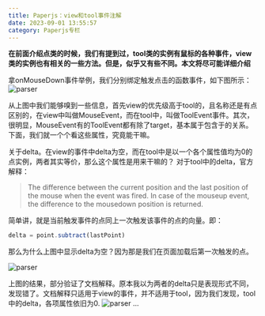 ```yaml
---
title: Paperjs：view和tool事件注解
date: 2023-09-01 13:55:57
category: Paperjs专栏
---
```


**在前面介绍点类的时候，我们有提到过，tool类的实例有鼠标的各种事件，view类的实例也有相关的一些方法。但是，似乎又有些不同。本文将尽可能详细介绍**

拿onMouseDown事件举例，我们分别绑定触发点击的函数事件，如下图所示：
<img src="/img/paperjs3_1.jpg" alt="parser">


从上图中我们能够嗅到一些信息，首先view的优先级高于tool的，且名称还是有点区别的，在view中叫做MouseEvent，而在tool中，叫做ToolEvent事件。其次，很明显，MouseEvent有的ToolEvent都有除了target，基本属于包含于的关系。下面，我们就一个个看这些属性，究竟能干嘛。

关于delta。在view的事件中delta为空，而在tool中是以一个各个属性值均为0的点实例，两者其实等价，那么这个属性是用来干嘛的？
对于tool中的delta，官方解释：
> The difference between the current position and the last position of the mouse when the event was fired. In case of the mouseup event, the difference to the mousedown position is returned.

简单讲，就是当前触发事件的点同上一次触发该事件的点的向量。即：
```javascript
delta = point.subtract(lastPoint)
```
那么为什么上图中显示delta为空？因为那是我们在页面加载后第一次触发的点。

<img src="/img/paperjs3_2.jpg" alt="parser">

上图的结果，部分验证了文档解释。原本我以为两者的delta只是表现形式不同，发现错了。文档解释只适用于view的事件，并不适用于tool，因为我们发现，tool中的delta，各项属性依旧为0.
<img src="/img/paperjs3_3.jpg" alt="parser">
...

